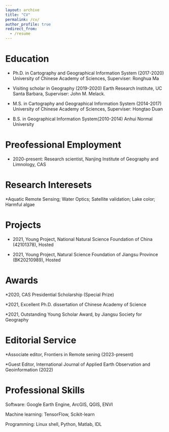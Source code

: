 ```yaml
---
layout: archive
title: "CV"
permalink: /cv/
author_profile: true
redirect_from:
  - /resume
---
```


Education
======
* Ph.D. in Cartography and Geographical Information System (2017-2020)
  University of Chinese Academy of Sciences, Superviser: Ronghua Ma
  
* Visiting scholar in Geography (2019-2020)
  Earth Research Institute, UC Santa Barbara, Superviser: John M. Melack.
  
* M.S. in Cartography and Geographical Information System (2014-2017)
  University of Chinese Academy of Sciences, Superviser: Hongtao Duan

* B.S. in Geographical Information System(2010-2014)
  Anhui Normal University

Preofessional Employment
======
* 2020-present:	Research scientist, Nanjing Institute of Geography and Limnology, CAS

Research Interesets
======
*Aquatic Remote Sensing; Water Optics; Satellite validation; Lake color; Harmful algae

Projects
======
* 2021, Young Project, National Natural Science Foundation of China (42101378), Hosted

* 2021, Young Project, Natural Science Foundation of Jiangsu Province (BK20210989), Hosted

Awards
======
*2020, CAS Presidential Scholarship (Special Prize)

*2021, Excellent Ph.D. dissertation of Chinese Academy of Science

*2021, Outstanding Young Scholar Award, by Jiangsu Society for Geography

Editorial Service
======
*Associate editor, Frontiers in Remote sening (2023-present)

*Guest Editor, International Journal of Applied Earth Observation and Geoinformation (2022)

Professional Skills
======
Software: Google Earth Engine, ArcGIS, QGIS, ENVI

Machine learning: TensorFlow, Scikit-learn

Programming: Linux shell, Python, Matlab, IDL
